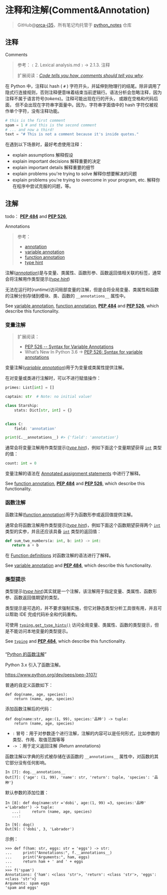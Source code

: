 # 注释和注解(Comment&Annotation)
> GitHub@[orca-j35](https://github.com/orca-j35)，所有笔记均托管于 [python_notes](https://github.com/orca-j35/python_notes) 仓库

## 注释

Comments

> 参考：﹝2. Lexical analysis.md﹞-> 2.1.3. 注释
>
> 扩展阅读：[*Code tells you how, comments should tell you why*](http://www.codinghorror.com/blog/2006/12/code-tells-you-how-comments-tell-you-why.html).

在 Python 中，注释以 hash ( `#` ) 字符开头，并延伸到物理行的结尾。除非调用了隐式行连接规则，否则注释便意味着结束当前逻辑行。语法分析会忽略注释，因为注释不属于语言符号(*tokens*)。注释可能出现在行的开头， 或跟在空格和代码后面， 但不会出现在字符串字面量中。因为，字符串字面值中的 hash 字符仅被视作单个字符，没有注释功能。

```python
# this is the first comment
spam = 1 # and this is the second comment
# ... and now a third!
text = "# This is not a comment because it's inside quotes."
```

在遇到以下场景时，最好考虑使用注释：

- explain assumptions 解释假设
- explain important decisions 解释重要的决定
- explain important details 解释重要的细节
- explain problems you're trying to solve 解释你想要解决的问题
- explain problems you're trying to overcome in your program, etc. 解释你在程序中尝试克服的问题，等。

## 注解

todo： [**PEP 484**](https://www.python.org/dev/peps/pep-0484) and [**PEP 526**](https://www.python.org/dev/peps/pep-0526), 

Annotations

> 参考：
>
> - [annotation](https://docs.python.org/3.7/glossary.html#term-annotation)
> - [variable annotation](https://docs.python.org/3.7/glossary.html#term-variable-annotation)
> - [function annotation](https://docs.python.org/3.7/glossary.html#term-function-annotation)
> - [type hint](https://docs.python.org/3.7/glossary.html#term-type-hint)

注解([*annotation*](https://docs.python.org/3.7/glossary.html#term-annotation))是与变量、类属性、函数形参、函数返回值相关联的标签，通常会将注解用作类型提示([*type* *hint*](https://docs.python.org/3.7/glossary.html#term-type-hint))

无法在运行时(*runtime*)访问局部变量的注解，但是会将全局变量、类属性和函数的注解分别存储到模块、类、函数的 `__annotations__` 属性中。

See [variable annotation](https://docs.python.org/3.7/glossary.html#term-variable-annotation), [function annotation](https://docs.python.org/3.7/glossary.html#term-function-annotation), [**PEP 484**](https://www.python.org/dev/peps/pep-0484) and [**PEP 526**](https://www.python.org/dev/peps/pep-0526), which describe this functionality.

### 变量注解

> 扩展阅读：
>
> - [PEP 526 -- Syntax for Variable Annotations](https://www.python.org/dev/peps/pep-0526/)
> - What’s New In Python 3.6 -> [PEP 526: Syntax for variable annotations](https://docs.python.org/3.7/whatsnew/3.6.html?highlight=annotation#pep-526-syntax-for-variable-annotations)

变量注解([*variable* *annotation*](https://docs.python.org/3.7/glossary.html#term-variable-annotation))用于为变量或类属性提供注解。

在对变量或类进行注解时，可以不进行赋值操作：

```python
primes: List[int] = []

captain: str  # Note: no initial value!

class Starship:
    stats: Dict[str, int] = {}
        

class C:
    field: 'annotation'

print(C.__annotations__) #> {'field': 'annotation'}
```

通常会将变量注解用作类型提示([*type* *hint*](https://docs.python.org/3.7/glossary.html#term-type-hint))，例如下面这个变量期望获得 [`int`](https://docs.python.org/3.7/library/functions.html#int) 类型的值：

```python
count: int = 0
```

变量注解的语法在 [Annotated assignment statements](https://docs.python.org/3.7/reference/simple_stmts.html#annassign) 中进行了解释。

See [function annotation](https://docs.python.org/3.7/glossary.html#term-function-annotation), [**PEP 484**](https://www.python.org/dev/peps/pep-0484) and [**PEP 526**](https://www.python.org/dev/peps/pep-0526), which describe this functionality.

### 函数注解

函数注解([function annotation](https://docs.python.org/3.7/glossary.html#term-function-annotation))用于为函数形参或返回值提供注解。

通常会将函数注解用作类型提示([*type* *hint*](https://docs.python.org/3.7/glossary.html#term-type-hint))，例如下面这个函数期望获得两个 [`int`](https://docs.python.org/3.7/library/functions.html#int) 类型的实参，并且还应该具备 [`int`](https://docs.python.org/3.7/library/functions.html#int) 类型的返回值：

```python
def sum_two_numbers(a: int, b: int) -> int:
   return a + b
```

在 [Function definitions](https://docs.python.org/3.7/reference/compound_stmts.html#function) 对函数注解的语法进行了解释。

See [variable annotation](https://docs.python.org/3.7/glossary.html#term-variable-annotation) and [**PEP 484**](https://www.python.org/dev/peps/pep-0484), which describe this functionality.

### 类型提示

类型提示([*type* *hint*](https://docs.python.org/3.7/glossary.html#term-type-hint))其实就是一个注解，该注解用于指定变量、类属性、函数形参、函数返回值期望的类型。

类型提示是可选的，并不要求强制实施，但它对静态类型分析工具很有用，并且可以帮助 IDE 完成代码补全和代码重构。

可使用 [`typing.get_type_hints()`](https://docs.python.org/3.7/library/typing.html#typing.get_type_hints) 访问全局变量、类属性、函数的类型提示，但是不能访问本地变量的类型提示。

See [`typing`](https://docs.python.org/3.7/library/typing.html#module-typing) and [**PEP 484**](https://www.python.org/dev/peps/pep-0484), which describe this functionality.

### 



“[Python 的函数注解](https://segmentfault.com/a/1190000005173184)”

Python 3.x 引入了函数注解。

https://www.python.org/dev/peps/pep-3107/

普通的自定义函数如下：

```
def dog(name, age, species):
    return (name, age, species)
```

添加函数注解后的代码：

```
def dog(name:str, age:(1, 99), species:'品种') -> tuple:
    return (name, age, species)
```

- `:` 冒号：用于对参数逐个进行注解，注解的内容可以是任何形式，比如参数的类型、作用、取值范围等等
- `->` ：用于定义返回注解 (Return annotations)

函数注解以字典的形式被存储在该函数的 `__annotations__` 属性中，对函数的其它部分没有任何影响。

```
In [7]: dog.__annotations__
Out[7]: {'age': (1, 99), 'name': str, 'return': tuple, 'species': '品种'}
```

默认参数的添加位置：

```
In [8]: def dog(name:str ='dobi', age:(1, 99) =3, species:'品种' ='Labrador') -> tuple:
   ...:     return (name, age, species)
   ...:

In [9]: dog()
Out[9]: ('dobi', 3, 'Labrador')
```

示例：

```
>>> def f(ham: str, eggs: str = 'eggs') -> str:
...     print("Annotations:", f.__annotations__)
...     print("Arguments:", ham, eggs)
...     return ham + ' and ' + eggs
...
>>> f('spam')
Annotations: {'ham': <class 'str'>, 'return': <class 'str'>, 'eggs': <class 'str'>}
Arguments: spam eggs
'spam and eggs'
```



